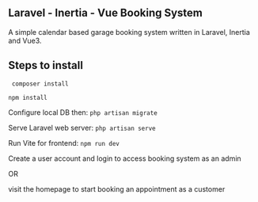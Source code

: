 
##  Laravel - Inertia - Vue Booking System

A simple calendar based garage booking system written in Laravel, Inertia and Vue3.

## Steps to install

`` composer install``

`` npm install ``

Configure local DB then:
 `` php artisan migrate ``

Serve Laravel web server:
`` php artisan serve ``

Run Vite for frontend:
`` npm run dev ``


Create a user account and login to access booking system as an admin

OR

visit the homepage to start booking an appointment as a customer
